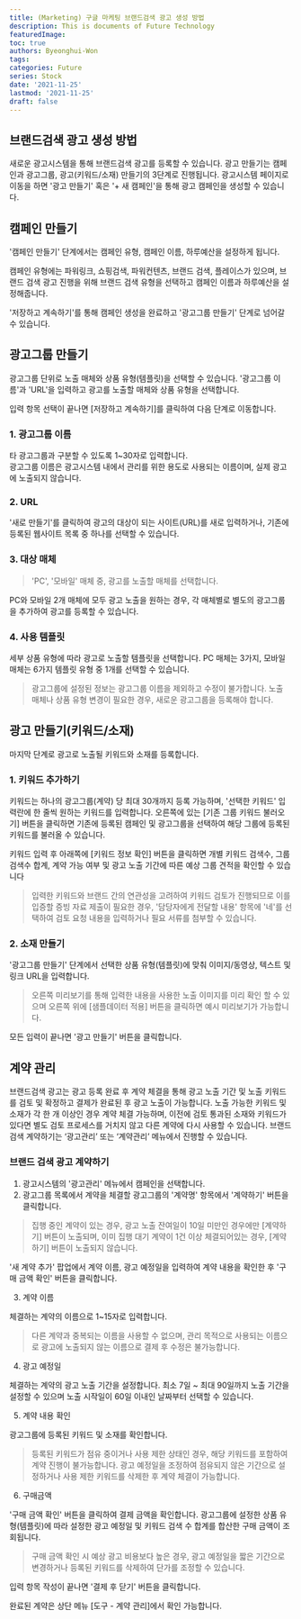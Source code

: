 ```yaml
---
title: (Marketing) 구글 마케팅 브랜드검색 광고 생성 방법
description: This is documents of Future Technology
featuredImage: 
toc: true
authors: Byeonghui-Won
tags:
categories: Future
series: Stock
date: '2021-11-25'
lastmod: '2021-11-25'
draft: false
---
```


## 브랜드검색 광고 생성 방법

새로운 광고시스템을 통해 브랜드검색 광고를 등록할 수 있습니다. 광고 만들기는 캠페인과 광고그룹, 광고(키워드/소재) 만들기의 3단계로 진행됩니다.
광고시스템 페이지로 이동을 하면 '광고 만들기' 혹은 '+ 새 캠페인'을 통해 광고 캠페인을 생성할 수 있습니다.

## 캠페인 만들기

'캠페인 만들기' 단계에서는 캠페인 유형, 캠페인 이름, 하루예산을 설정하게 됩니다. 

캠페인 유형에는 파워링크, 쇼핑검색, 파워컨텐츠, 브랜드 검색, 플레이스가 있으며, 브랜드 검색 광고 진행을 위해 브랜드 검색 유형을 선택하고 캠페인 이름과 하루예산을 설정해줍니다.

'저장하고 계속하기'를 통해 캠페인 생성을 완료하고 '광고그룹 만들기' 단계로 넘어갈 수 있습니다.

## 광고그룹 만들기

광고그룹 단위로 노출 매체와 상품 유형(템플릿)을 선택할 수 있습니다. '광고그룹 이름'과 'URL'을 입력하고 광고를 노출할 매체와 상품 유형을 선택합니다.

입력 항목 선택이 끝나면 [저장하고 계속하기]를 클릭하여 다음 단계로 이동합니다.

### 1. 광고그룹 이름

타 광고그룹과 구분할 수 있도록 1~30자로 입력합니다.  
광고그룹 이름은 광고시스템 내에서 관리를 위한 용도로 사용되는 이름이며, 실제 광고에 노출되지 않습니다.  

### 2. URL

'새로 만들기'를 클릭하여 광고의 대상이 되는 사이트(URL)를 새로 입력하거나, 기존에 등록된 웹사이트 목록 중 하나를 선택할 수 있습니다. 

### 3. 대상 매체

> 'PC', '모바일' 매체 중, 광고를 노출할 매체를 선택합니다. 

PC와 모바일 2개 매체에 모두 광고 노출을 원하는 경우, 각 매체별로 별도의 광고그룹을 추가하여 광고를 등록할 수 있습니다. 

### 4. 사용 템플릿

세부 상품 유형에 따라 광고로 노출할 템플릿을 선택합니다. PC 매체는 3가지, 모바일 매체는 6가지 템플릿 유형 중 1개를 선택할 수 있습니다. 

> 광고그룹에 설정된 정보는 광고그룹 이름을 제외하고 수정이 불가합니다. 노출 매체나 상품 유형 변경이 필요한 경우, 새로운 광고그룹을 등록해야 합니다.

## 광고 만들기(키워드/소재)

마지막 단계로 광고로 노출될 키워드와 소재를 등록합니다.

### 1. 키워드 추가하기

키워드는 하나의 광고그룹(계약) 당 최대 30개까지 등록 가능하며, '선택한 키워드' 입력란에 한 줄씩 원하는 키워드를 입력합니다. 오른쪽에 있는 [기존 그룹 키워드 불러오기] 버튼을 클릭하면 기존에 등록된 캠페인 및 광고그룹을 선택하여 해당 그룹에 등록된 키워드를 불러올 수 있습니다.  

키워드 입력 후 아래쪽에 [키워드 정보 확인] 버튼을 클릭하면 개별 키워드 검색수, 그룹 검색수 합계, 계약 가능 여부 및 광고 노출 기간에 따른 예상 그룹 견적을 확인할 수 있습니다

>입력한 키워드와 브랜드 간의 연관성을 고려하여 키워드 검토가 진행되므로 이를 입증할 증빙 자료 제출이 필요한 경우, '담당자에게 전달할 내용' 항목에 '네'를 선택하여 검토 요청 내용을 입력하거나 필요 서류를 첨부할 수 있습니다.

### 2. 소재 만들기

'광고그룹 만들기' 단계에서 선택한 상품 유형(템플릿)에 맞춰 이미지/동영상, 텍스트 및 링크 URL을 입력합니다.  

>오른쪽 미리보기를 통해 입력한 내용을 사용한 노출 이미지를 미리 확인 할 수 있으며 오른쪽 위에 [샘플데이터 적용] 버튼을 클릭하면 예시 미리보기가 가능합니다.

모든 입력이 끝나면 '광고 만들기' 버튼을 클릭합니다.

## 계약 관리

브랜드검색 광고는 광고 등록 완료 후 계약 체결을 통해 광고 노출 기간 및 노출 키워드를 검토 및 확정하고 결제가 완료된 후 광고 노출이 가능합니다. 노출 가능한 키워드 및 소재가 각 한 개 이상인 경우 계약 체결 가능하며, 이전에 검토 통과된 소재와 키워드가 있다면 별도 검토 프로세스를 거치지 않고 다른 계약에 다시 사용할 수 있습니다.
브랜드검색 계약하기는 ‘광고관리’ 또는 ‘계약관리’ 메뉴에서 진행할 수 있습니다.

### 브랜드 검색 광고 계약하기

1. 광고시스템의 '광고관리' 메뉴에서 캠페인을 선택합니다. 
2. 광고그룹 목록에서 계약을 체결할 광고그룹의 '계약명' 항목에서 '계약하기' 버튼을 클릭합니다.

>집행 중인 계약이 있는 경우, 광고 노출 잔여일이 10일 미만인 경우에만 [계약하기] 버튼이 노출되며, 이미 집행 대기 계약이 1건 이상 체결되어있는 경우, [계약하기] 버튼이 노출되지 않습니다.

'새 계약 추가' 팝업에서 계약 이름, 광고 예정일을 입력하여 계약 내용을 확인한 후 '구매 금액 확인' 버튼을 클릭합니다.

3. 계약 이름

체결하는 계약의 이름으로 1~15자로 입력합니다. 

> 다른 계약과 중복되는 이름을 사용할 수 없으며, 관리 목적으로 사용되는 이름으로 광고에 노출되지 않는 이름으로 결제 후 수정은 불가능합니다.

4. 광고 예정일

체결하는 계약의 광고 노출 기간을 설정합니다. 최소 7일 ~ 최대 90일까지 노출 기간을 설정할 수 있으며 노출 시작일이 60일 이내인 날짜부터 선택할 수 있습니다.

5. 계약 내용 확인 

광고그룹에 등록된 키워드 및 소재를 확인합니다. 

>등록된 키워드가 점유 중이거나 사용 제한 상태인 경우, 해당 키워드를 포함하여 계약 진행이 불가능합니다. 광고 예정일을 조정하여 점유되지 않은 기간으로 설정하거나 사용 제한 키워드를 삭제한 후 계약 체결이 가능합니다.

6. 구매금액

'구매 금액 확인' 버튼을 클릭하여 결제 금액을 확인합니다. 광고그룹에 설정한 상품 유형(템플릿)에 따라 설정한 광고 예정일 및 키워드 검색 수 합계를 합산한 구매 금액이 조회됩니다.

>구매 금액 확인 시 예상 광고 비용보다 높은 경우, 광고 예정일을 짧은 기간으로 변경하거나 등록된 키워드를 삭제하여 단가를 조정할 수 있습니다.

입력 항목 작성이 끝나면 '결제 후 닫기' 버튼을 클릭합니다.
 
완료된 계약은 상단 메뉴 [도구 - 계약 관리]에서 확인 가능합니다.
